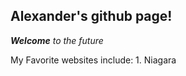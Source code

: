 ## Alexander's github page!

_**Welcome** to the future_

My Favorite websites include:
1.[](https:niagara.edu) Niagara
